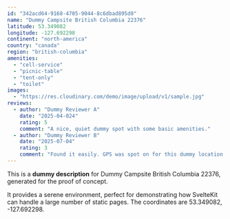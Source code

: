 ```yaml
---
id: "342acd64-9168-4705-9044-8c6dbad895d0"
name: "Dummy Campsite British Columbia 22376"
latitude: 53.349082
longitude: -127.692298
continent: "north-america"
country: "canada"
region: "british-columbia"
amenities:
  - "cell-service"
  - "picnic-table"
  - "tent-only"
  - "toilet"
images:
  - "https://res.cloudinary.com/demo/image/upload/v1/sample.jpg"
reviews:
  - author: "Dummy Reviewer A"
    date: "2025-04-024"
    rating: 5
    comment: "A nice, quiet dummy spot with some basic amenities."
  - author: "Dummy Reviewer B"
    date: "2025-07-04"
    rating: 3
    comment: "Found it easily. GPS was spot on for this dummy location."
---
```


This is a **dummy description** for Dummy Campsite British Columbia 22376, generated for the proof of concept.

It provides a serene environment, perfect for demonstrating how SvelteKit can handle a large number of static pages. The coordinates are 53.349082, -127.692298.
